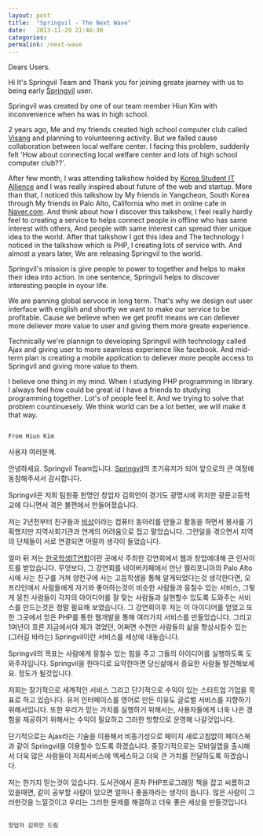 ```yaml
---
layout: post
title:  "Springvil - The Next Wave"
date:   2013-11-29 21:46:30
categories:
permalink: /next-wave
---
```


Dears Users.

Hi It's Springvil Team and Thank you for joining greate jearney with us to being early [Springvil][sv] user. 

Springvil was created by one of our team member Hiun Kim with inconvenience when hs was in high school. 

2 years ago, Me and my friends created high school computer club called [Visang][visang] and planning to volunteering activity. But we failed cause collaboration between local welfare center. I facing this problem, suddenly felt 'How about connecting local welfare center and lots of high school computer club??'. 

After few month, I was attending talkshow holded by [Korea Student IT Allience][ksia] and I was really inspired about future of the web and startup. More than that, I noticed this talkshow by My friends in Yangcheon, South Korea through My friends in Palo Alto, California who met in online cafe in [Naver.com][naver]. And think about how I discover this talkshow, I feel really hardly feel to creating a service to helps connect people in offline who has same interest with others, And people with same interest can spread thier unique idea to the world. After that talkshow I got this idea and The technology I noticed in the talkshow which is PHP, I creating lots of service with. And almost a years later, We are releasing Springvil to the world.

Springvil's mission is give people to power to together and helps to make their idea into action. In one sentence, Springvil helps to discover interesting people in oyour life.

We are panning global servoce in long term. That's why we design out user interface with english and shortly we want to make our service to be profitable. Cause we believe when we get profit means we can deliever more deliever more value to user and giving them more greate experience. 

Technically we're plannign to developing Springvil with technology called Ajax and giving user to more seamless experience like facebook. And mid-term plan is creating a mobile application to deliever more people access to Springvil and giving more value to them.

I believe one thing in my mind. When I studying PHP programming in library. I always feel how could be great id I have a friends to studying programming together. Lot's of people feel it. And we trying to solve that problem countinuesely. We think world can be a lot better, we will make it that way.  

                                                                                                          From Hiun Kim

사용자 여러분께.

안녕하세요. Springvil Team입니다. [Springvil][sv]의 초기유저가 되어 앞으로의 큰 여정에 동참해주셔서 감사합니다.

Springvil은 저희 팀원중 한명인 창업자 김희언이 경기도 광명시에 위치한 광문고등학교에 다니면서 겪은 불편에서 만들어졌습니다.

저는 2년전부터 친구들과 [비상][visang]이라는 컴퓨터 동아리를 만들고 활동을 하면서 봉사를 기획했지만 지역사회기관과 연계의 어려움으로 접고 말았습니다. 그런일을 겪으면서 지역의 단체들이 서로 연결되면 어떨까 생각이 들었습니다. 

얼마 뒤 저는 [한국학생IT연합][ksia]이란 곳에서 주최한 강연회에서 웹과 창업에대해 큰 인사이트를 받았습니다. 무엇보다, 그 강연회를 네이버카페에서 만난 켈리포니아의 Palo Alto시에 사는 친구를 거쳐 양천구에 사는 고등학생을 통해 알게되었다는것 생각한다면, 오프라인에서 사람들에게 자기와 좋아하는것이 비슷한 사람들과 뭉칠수 있는 서비스, 그렇게 뭉친 사람들이 각자의 아이디어를 잘 맞는 사람들과 실현할수 있도록 도와주는 서비스를 만드는것은 정말 필요해 보였습니다. 그 강연회이후 저는 이 아이디어를 얻었고 또한 그곳에서 얻은 PHP를 통한 웹개발을 통해 여러가지 서비스를 만들었습니다. 그리고 1여년이 흐른 지금에서야 제가 겪었던, 어쩌면 수천만 사람들의 삶을 향상시킬수 있는(그러길 바라는) Springvil이란 서비스를 세상에 내놓습니다.

Springvil의 목표는 사람에게 뭉칠수 있는 힘을 주고 그들의 아이디어를 실행하도록 도와주자입니다. Springvil을 한마디로 요약한마면 당신삶에서 중요한 사람들 발견해보세요. 정도가 될것입니다.

저희는 장기적으로 세계적인 서비스 그리고 단기적으로 수익이 있는 스타트업 기업을 목표로 하고 있습니다. 유저 인터페이스를 영어로 만든 이유도 글로벌 서비스를 지향하기 위해서입니다. 또한 우리가 믿는 가치를 실행하기 위해서는, 사용자들에게 너욱 나은 경험을 제공하기 위해서는 수익이 필요하고 그러한 방향으로 운영해 나갈것입니다.

단기적으로는 Ajax라는 기술을 이용해서 비동기성으로 페이지 새로고침없이 페이스북과 같이 Springvil을 이용할수 있도록 하겠습니다. 중장기적으로는 모바일앱을 출시해서 더욱 많은 사람들이 저희서비스에 엑세스하고 더욱 큰 가치를 전달하도록 하겠습니다.

저는 한가지 믿는것이 있습니다. 도서관에서 혼자 PHP프로그래밍 책을 잡고 씨름하고 있을때면, 같이 공부할 사람이 있으면 얼마나 좋을까라는 생각이 듭니다. 많은 사람이 그러한것을 느낄것이고 우리는 그러한 문제를 해결하고 더욱 좋은 세상을 만들것입니다.

                                                                                                      창업자 김희언 드림

[sv]: https://www.springvil.com
[visang]: https://www.visang.org
[ksia]: https://www.smartksia.org
[naver]: https://www.naver.com
